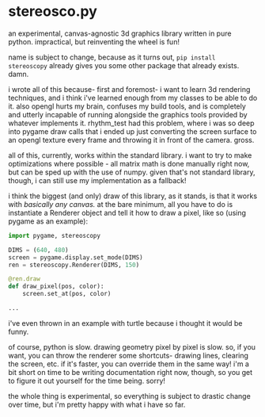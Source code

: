 # stereosco.py
an experimental, canvas-agnostic 3d graphics library written in pure python. impractical, but reinventing the wheel is fun!

name is subject to change, because as it turns out, `pip install stereoscopy` already gives you some other package that already exists. damn.

i wrote all of this because- first and foremost- i want to learn 3d rendering techniques, and i think i've learned enough from my classes to be able to do it. also opengl hurts my brain, confuses my build tools, and is completely and utterly incapable of running alongside the graphics tools provided by whatever implements it. rhythm_test had this problem, where i was so deep into pygame draw calls that i ended up just converting the screen surface to an opengl texture every frame and throwing it in front of the camera. gross.

all of this, currently, works within the standard library. i want to try to make optimizations where possible - all matrix math is done manually right now, but can be sped up with the use of numpy. given that's not standard library, though, i can still use my implementation as a fallback!

i think the biggest (and only) draw of this library, as it stands, is that it works with *basically any canvas.* at the bare minimum, all you have to do is instantiate a Renderer object and tell it how to draw a pixel, like so (using pygame as an example):

```py
import pygame, stereoscopy

DIMS = (640, 480)
screen = pygame.display.set_mode(DIMS)
ren = stereoscopy.Renderer(DIMS, 150)

@ren.draw
def draw_pixel(pos, color):
    screen.set_at(pos, color)

...
```

i've even thrown in an example with turtle because i thought it would be funny.

of course, python is slow. drawing geometry pixel by pixel is slow. so, if you want, you can throw the renderer some shortcuts- drawing lines, clearing the screen, etc. if it's faster, you can override them in the same way! i'm a bit short on time to be writing documentation right now, though, so you get to figure it out yourself for the time being. sorry!

the whole thing is experimental, so everything is subject to drastic change over time, but i'm pretty happy with what i have so far.